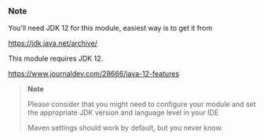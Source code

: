 ### Note

You'll need JDK 12 for this module, easiest way is to get it from

https://jdk.java.net/archive/

This module requires JDK 12.

https://www.journaldev.com/28666/java-12-features

> **Note** 
>
> Please consider that you might need to configure your module and set the appropriate JDK version and language level in your IDE
>
> Maven settings should work by default, but you never know.